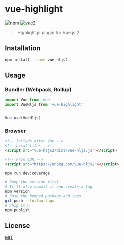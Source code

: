 # vue-highlight

[![npm](https://img.shields.io/npm/v/vue-hljs2.svg)](https://www.npmjs.com/package/vue-hljs2) [![vue2](https://img.shields.io/badge/vue-2.x-brightgreen.svg)](https://vuejs.org/)

> Highlight.js plugin for Vue.js 2.

## Installation

```bash
npm install --save vue-hljs2
```

## Usage

### Bundler (Webpack, Rollup)

```js
import Vue from 'vue'
import VueHljs from 'vue-highlight'


Vue.use(VueHljs)
```

### Browser

```html
<!-- Include after Vue -->
<!-- Local files -->
<script src="vue-hljs2/dist/vue-hljs.js"></script>

<!-- From CDN -->
<script src="https://unpkg.com/vue-hljs2"></script>
```

```bash
npm run dev:coverage
```

```bash
# Bump the version first
# It'll also commit it and create a tag
npm version
# Push the bumped package and tags
git push --follow-tags
# Ship it 🚀
npm publish
```

## License

[MIT](http://opensource.org/licenses/MIT)
